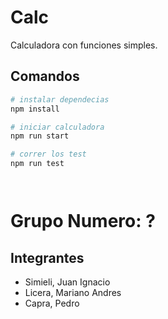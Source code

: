 # Calc
Calculadora con funciones simples.

## Comandos

```bash
# instalar dependecias
npm install

# iniciar calculadora
npm run start

# correr los test
npm run test




```

# Grupo Numero: ?

## Integrantes

- Simieli, Juan Ignacio
- Licera, Mariano Andres
- Capra, Pedro
